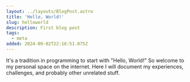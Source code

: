 ```yaml
---
layout: ../layouts/BlogPost.astro
title: 'Hello, World!'
slug: helloworld
description: First blog post
tags:
  - meta
added: 2024-09-02T22:16:51.075Z
---
```


It's a tradition in programming to start with "Hello, World!" So welcome to my personal space on the internet. Here I will document my experiences, challenges, and probably other unrelated stuff.
